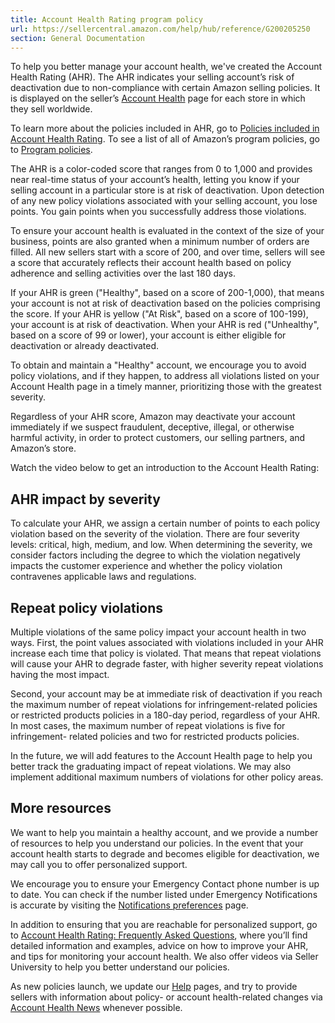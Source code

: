 ```yaml
---
title: Account Health Rating program policy
url: https://sellercentral.amazon.com/help/hub/reference/G200205250
section: General Documentation
---
```


To help you better manage your account health, we've created the Account
Health Rating (AHR). The AHR indicates your selling account’s risk of
deactivation due to non-compliance with certain Amazon selling policies. It is
displayed on the seller’s [Account Health](/performance/dashboard) page for
each store in which they sell worldwide.

To learn more about the policies included in AHR, go to [Policies included in
Account Health Rating](/gp/help/GQ5DSES264XVXNX7). To see a list of all of
Amazon’s program policies, go to [Program policies](/gp/help/G521).

The AHR is a color-coded score that ranges from 0 to 1,000 and provides near
real-time status of your account’s health, letting you know if your selling
account in a particular store is at risk of deactivation. Upon detection of
any new policy violations associated with your selling account, you lose
points. You gain points when you successfully address those violations.

To ensure your account health is evaluated in the context of the size of your
business, points are also granted when a minimum number of orders are filled.
All new sellers start with a score of 200, and over time, sellers will see a
score that accurately reflects their account health based on policy adherence
and selling activities over the last 180 days.

If your AHR is green ("Healthy", based on a score of 200-1,000), that means
your account is not at risk of deactivation based on the policies comprising
the score. If your AHR is yellow ("At Risk", based on a score of 100-199),
your account is at risk of deactivation. When your AHR is red ("Unhealthy",
based on a score of 99 or lower), your account is either eligible for
deactivation or already deactivated.

To obtain and maintain a "Healthy" account, we encourage you to avoid policy
violations, and if they happen, to address all violations listed on your
Account Health page in a timely manner, prioritizing those with the greatest
severity.

Regardless of your AHR score, Amazon may deactivate your account immediately
if we suspect fraudulent, deceptive, illegal, or otherwise harmful activity,
in order to protect customers, our selling partners, and Amazon’s store.

Watch the video below to get an introduction to the Account Health Rating:

## AHR impact by severity

To calculate your AHR, we assign a certain number of points to each policy
violation based on the severity of the violation. There are four severity
levels: critical, high, medium, and low. When determining the severity, we
consider factors including the degree to which the violation negatively
impacts the customer experience and whether the policy violation contravenes
applicable laws and regulations.

## Repeat policy violations

Multiple violations of the same policy impact your account health in two ways.
First, the point values associated with violations included in your AHR
increase each time that policy is violated. That means that repeat violations
will cause your AHR to degrade faster, with higher severity repeat violations
having the most impact.

Second, your account may be at immediate risk of deactivation if you reach the
maximum number of repeat violations for infringement-related policies or
restricted products policies in a 180-day period, regardless of your AHR. In
most cases, the maximum number of repeat violations is five for infringement-
related policies and two for restricted products policies.

In the future, we will add features to the Account Health page to help you
better track the graduating impact of repeat violations. We may also implement
additional maximum numbers of violations for other policy areas.

## More resources

We want to help you maintain a healthy account, and we provide a number of
resources to help you understand our policies. In the event that your account
health starts to degrade and becomes eligible for deactivation, we may call
you to offer personalized support.

We encourage you to ensure your Emergency Contact phone number is up to date.
You can check if the number listed under Emergency Notifications is accurate
by visiting the [Notifications
preferences](/notifications/preferences/ref=xx_notifpref_dnav_xx) page.

In addition to ensuring that you are reachable for personalized support, go to
[Account Health Rating: Frequently Asked
Questions](/gp/help/GR786P4BPEVKTBAG), where you’ll find detailed information
and examples, advice on how to improve your AHR, and tips for monitoring your
account health. We also offer videos via Seller University to help you better
understand our policies.

As new policies launch, we update our [Help](/gp/help/G2) pages, and try to
provide sellers with information about policy- or account health-related
changes via [Account Health News](/gp/headlines.html?category=accounthealth)
whenever possible.

